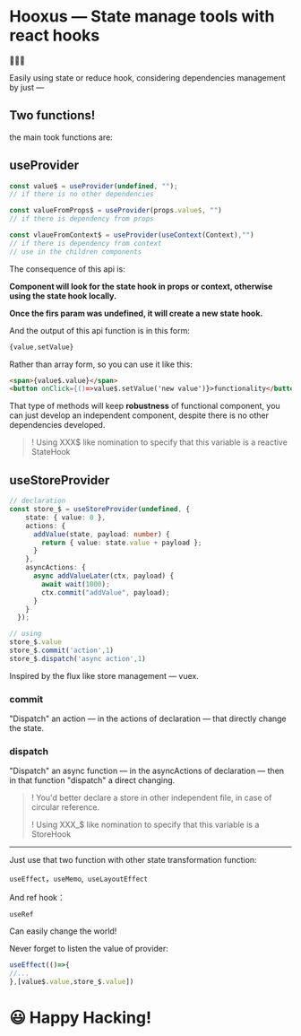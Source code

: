 # Hooxus — State manage tools with react hooks

🤣🤣🤣

Easily using state or reduce hook, considering dependencies management by just — 

## Two functions! 

the main took functions are:

## useProvider

```typescript
const value$ = useProvider(undefined, ""); 
// if there is no other dependencies

const valueFromProps$ = useProvider(props.value$, "")
// if there is dependency from props

const vlaueFromContext$ = useProvider(useContext(Context),"")
// if there is dependency from context
// use in the children components
```

The consequence of this api is:

**Component will look for the state hook in props or context, otherwise using the state hook locally.**

**Once the firs param was undefined, it will create a new state hook.**

And the output of this api function is in this form:

```typescript
{value,setValue}
```

Rather than array form, so you can use it like this:

```html
<span>{value$.value}</span>
<button onClick={()=>value$.setValue('new value')}>functionality</button>
```

That type of methods will keep **robustness** of functional component, you can just develop an independent component, despite there is no other dependencies developed.

> ! Using XXX$ like nomination to specify that this variable is a reactive StateHook

## useStoreProvider

```typescript
// declaration
const store_$ = useStoreProvider(undefined, {
    state: { value: 0 },
    actions: {
      addValue(state, payload: number) {
        return { value: state.value + payload };
      }
    },
    asyncActions: {
      async addValueLater(ctx, payload) {
        await wait(1000);
        ctx.commit("addValue", payload);
      }
    }
  });

// using
store_$.value
store_$.commit('action',1)
store_$.dispatch('async action',1)
```

Inspired by the flux like store management — vuex.

### commit

"Dispatch" an action — in the actions of declaration — that directly change the state.

### dispatch

"Dispatch" an async function — in the asyncActions of declaration — then in that function "dispatch" a direct changing.

> ! You'd better declare a store in other independent file, in case of circular reference.
>
> ! Using XXX_$ like nomination to specify that this variable is a StoreHook

----

Just use that two function with other state transformation function:

`useEffect`，`useMemo`,` useLayoutEffect`

And ref hook：

`useRef`

Can easily change the world!

Never forget to listen the value of provider:

```typescript
useEffect(()=>{
//...
},[value$.value,store_$.value])
```

# 😃 Happy Hacking!

